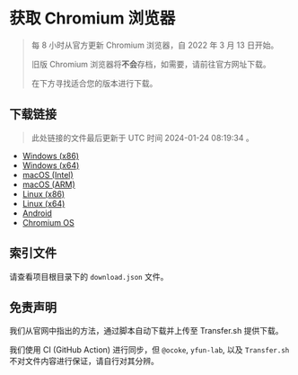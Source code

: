 # 获取 Chromium 浏览器

> 每 8 小时从官方更新 Chromium 浏览器，自 2022 年 3 月 13 日开始。
> 
> 旧版 Chromium 浏览器将**不会**存档，如需要，请前往官方网址下载。
>
> 在下方寻找适合您的版本进行下载。

## 下载链接

> 此处链接的文件最后更新于 UTC 时间 2024-01-24 08:19:34
。

- [Windows (x86)](https://transfer.sh/lXOYpum5wq/Win.zip)
- [Windows (x64)](https://transfer.sh/TUXNcArXJe/Win_x64.zip)
- [macOS (Intel)](https://transfer.sh/qdvMu1a9cb/Mac.zip)
- [macOS (ARM)](https://transfer.sh/AKiv1CLQ3a/Mac_Arm.zip)
- [Linux (x86)](https://transfer.sh/sscgBKKSqC/Linux.zip)
- [Linux (x64)](https://transfer.sh/iOrSlIuzD9/Linux_x64.zip)
- [Android](https://transfer.sh/GxMpYoIwRh/Android.zip)
- [Chromium OS](https://transfer.sh/7b9PcgivxL/Linux_ChromiumOS_Full.zip)

## 索引文件

请查看项目根目录下的 `download.json` 文件。

## 免责声明

我们从官网中指出的方法，通过脚本自动下载并上传至 Transfer.sh 提供下载。

我们使用 CI (GitHub Action) 进行同步，但 `@ocoke`, `yfun-lab`, 以及 `Transfer.sh` 不对文件内容进行保证，请自行对其分辨。
